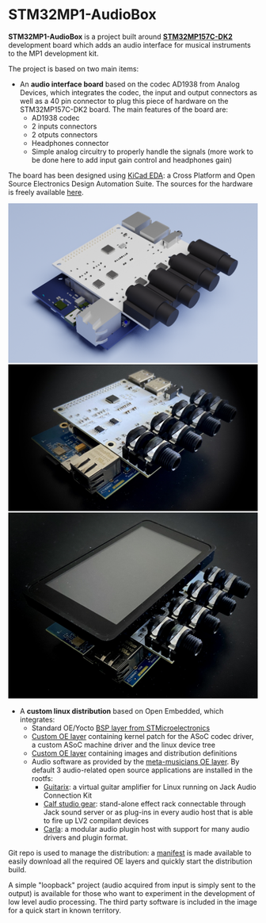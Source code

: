 # STM32MP1-AudioBox

**STM32MP1-AudioBox** is a project built around [**STM32MP157C-DK2**](https://www.st.com/en/evaluation-tools/stm32mp157c-dk2.html) development board which adds an audio interface for musical instruments to the MP1 development kit.

The project is based on two main items:
* An **audio interface board** based on the codec AD1938 from Analog Devices, which integrates the codec, the input and output connectors as well as a 40 pin connector to plug this piece of hardware on the STM32MP157C-DK2 board. The main features of the board are:
	* AD1938 codec
	* 2 inputs connectors
	* 2 otputs connectors
	* Headphones connector
	* Simple analog circuitry to properly handle the signals (more work to be done here to add input gain control and headphones gain)
	
The board has been designed using [KiCad EDA](https://kicad-pcb.org/): a Cross Platform and Open Source Electronics Design Automation Suite.
The sources for the hardware is freely available [here](https://github.com/teodaria/audio_hw_if).

![image info](./img/AudioBoxRender.png)
![image info](./img/board_1.jpg)
![image info](./img/board_2.jpg)


* A **custom linux distribution** based on Open Embedded, which integrates:
	* Standard OE/Yocto [BSP layer from STMicroelectronics](https://github.com/STMicroelectronics/meta-st-stm32mp)
	* [Custom OE layer](https://github.com/teodaria/meta-audiobox-kernel) containing kernel patch for the ASoC codec driver, a custom ASoC machine driver and the linux device tree 
	* [Custom OE layer](https://github.com/teodaria/meta-audiobox-distro) containing images and distribution definitions
	* Audio software as provided by the [meta-musicians OE layer](https://github.com/schnitzeltony/meta-musicians). By default 3 audio-related open source applications are installed in the rootfs:
		* [Guitarix](https://guitarix.org/?_sm_nck=1): a virtual guitar amplifier for Linux running on Jack Audio Connection Kit
		* [Calf studio gear](https://calf-studio-gear.org/): stand-alone effect rack connectable through Jack sound server or as plug-ins in every audio host that is able to fire up LV2 compilant devices
		* [Carla](https://kx.studio/Applications:Carla): a modular audio plugin host with support for many audio drivers and plugin format.
	
Git repo is used to manage the distribution: a [manifest](https://github.com/teodaria/MP1-audiobox-manifest) is made available to easily download all the required OE layers and quickly start the distribution build.


A simple "loopback" project (audio acquired from input is simply sent to the output) is available for those who want to experiment in the development of low level audio processing.
The third party software is included in the image for a quick start in known territory.



